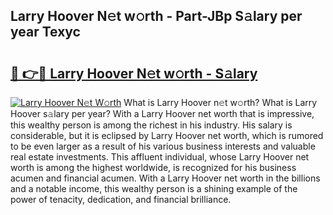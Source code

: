 ## Larry Hoover N𝚎t w𝚘rth - Part-JBp S𝚊lary per year Texyc

# <h2><a href="http://gc2ib9v.nevu.top/?p=Larry+Hoover">🔗 👉🔴 Larry Hoover N𝚎t w𝚘rth - S𝚊lary</a></h2>

[![Larry Hoover N𝚎t W𝚘rth](https://i.imgur.com/Oavwk0R.jpeg)](http://gc2ib9v.nevu.top/?p=Larry+Hoover)
What is Larry Hoover n𝚎t w𝚘rth? What is Larry Hoover s𝚊lary per year?
With a Larry Hoover net worth that is impressive, this wealthy person is among the richest in his industry. His salary is considerable, but it is eclipsed by Larry Hoover net worth, which is rumored to be even larger as a result of his various business interests and valuable real estate investments. This affluent individual, whose Larry Hoover net worth is among the highest worldwide, is recognized for his business acumen and financial acumen. With a Larry Hoover net worth in the billions and a notable income, this wealthy person is a shining example of the power of tenacity, dedication, and financial brilliance.
